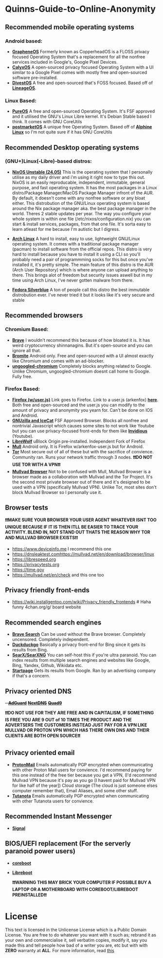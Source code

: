 # Quinns-Guide-to-Online-Anonymity
## Recommended mobile operating systems
### Android based: 
-   [**GrapheneOS**](https://grapheneos.org/) Formerly known as CopperheadOS is a FLOSS privacy focused Operating System that's a replacement for all the nonfree services included in Google's, Google Pixel Devices.
-   [**CalyxOS**](https://calyxos.org/) A open-sourced privacy focused Operating System with a UI similar to a Google Pixel comes with mostly free and open-sourced software pre-installed.
-   [**DivestOS**](https://divestos.org/) A free and open-sourced that's FOSS focused. Based off of [**LineageOS**](https://lineageos.org/).
### Linux Based:
-   [**PureOS**](https://www.pureos.net/) A free and open-sourced Operating System. It's FSF approved and it utilised the GNU's Linux Libre kernel. It's Debian Stable based I think. It comes with GNU CoreUtils
-   [**postmarketOS**](https://postmarketos.org/) A unique free Operating System. Based off of [**Alphine Linux**](https://www.alpinelinux.org/) so I'm not quite sure if it has GNU CoreUtils
## Recommended Desktop operating systems
### (GNU+)Linux(-Libre)-based distros:
-   [**NixOS Unstable (24.05)**](https://nixos.org/) This is the operating system that I personally utilise as my daily driver and i'm using it right now to type this out. NixOS is an easily reproducable, independent, immutable, general purpose, and fast operating system. It has the most packages in a Linux distro/Package Manager/MacOS Package Manager infront of the AUR. By default, it doesn't come with any nonfree software or any bloat either. This distrobution of the GNU/Linux operating system is based around the Nix package manager aka. the best package manager in the world. Theres 2 stable updates per year. The way you configure your whole system is within one file (/etc/nixos/configuration.nix) you can start & install services, packages, from that one file. It's sorta easy to learn atleast for me because I'm autistic but I digress.
  
-   [**Arch Linux**](https://archlinux.org/) A hard to install, easy to use, lightweight GNU/Linux operating system. It comes with a traditional package manager (pacman) to install software from the official repos. This distro is very hard to install because you have to install it using a CLI so you'll probably need a pair of programmming socks for this but once you've installed it, it's pretty simple. The main feature of this distro is the AUR (Arch User Repository) which is where anyone can upload anything to there. This brings alot of freedom but security issues aswell but in my time using Arch Linux, I've never gotten malware from there.
 
-   [**Fedora Silverblue**](https://fedoraproject.org/silverblue/) A ton of people call this distro the best immutable distrobution ever. I've never tried it but it looks like it's very secure and stable

## Recommended browsers
### Chromium Based:
-   [**Brave**](https://brave.com/) I wouldn't recommend this because of how bloated it is. It has weird cryptocurrency shinnanagins. But it's open-source and you can ignore all that. 
-   [**Bromite**](https://www.bromite.org/) Android only. Free and open-sourced with a UI almost exactly like Chromium and comes with an ad-blocker.
-   [**ungoogled-chromium**](https://github.com/ungoogled-software/ungoogled-chromium) Completely blocks anything related to Google. Unlike Chromium, ungoogled-chromium doesnt call home to Google. Fully free.
### Firefox Based:
-   [**Firefox (w/user.js)**](https://www.mozilla.org/en-US/firefox/new/) Link goes to Firefox. Link to a user.js (arkenfox) [**here**](https://github.com/arkenfox/user.js/). Both free and open-sourced and the user.js you can modify to the amount of privacy and anonymity you yearn for. Can't be done on IOS and Android.
-   [**GNUzilla and IceCat**](https://www.gnu.org/software/gnuzilla/) FSF Approved Browser. Blocks all nonfree and nontrivial Javascript which causes some sites to not work like Youtube but you can use privacy-focused front-ends for them like [**Invidious**](https://invidious.io/) (Youtube).
-   [**LibreWolf**](https://librewolf.net/) uBlock Origin pre-installed. Independent Fork of Firefox
-   [**Mull**](https://f-droid.org/packages/us.spotco.fennec_dos/) Android only. It is Firefox w/arkenfox-user.js but for Android.
-   [**Tor**](https://www.torproject.org/download/) Most secure out of all of these but with the sacrifice of convience. Community ran. Runs your network traffic through 3 nodes. **❗❗DO NOT USE TOR WITH A VPN❗❗**
-   [**Mullvad Browser**](https://mullvad.net/en/download/browser/linux) Not to be confused with Mull, Mullvad Browser is a browser made as a collaboration with Mullvad and the Tor Project. It's the second most private browser out of there and it's designed to be used with a VPN (specifically Mullvad VPN). Unlike Tor, most sites don't block Mullvad Browser so I personally use it.
## Browser tests
**❗❗MAKE SURE YOUR BROWSER YOUR USER AGENT WHATEVER ISNT TOO UNIQUE BECAUSE IF IT IS THEN ITLL BE EASIER TO TRACE YOUR ACTIVITY. BLEND IN, NOT STAND OUT THATS THE REASON WHY TOR AND MULLVAD BROWSER EXISTS❗❗**
-   https://www.deviceinfo.me I recommend this one
-   https://dnsleaktest.comhttps://mullvad.net/en/download/browser/linux
-   https://librespeed.org
-   https://privacytests.org
-   https://time.gov
-   https://mullvad.net/en/check and this one too
## Privacy friendly front-ends
-   https://wiki.installgentoo.com/wiki/Privacy_friendly_frontends # Haha funny 4chan.org/g/ board website
## Recommended search engines
-   [**Brave Search**](https://search.brave.com/) Can be used without the Brave browser. Completely uncensored. Completely independent.
-   [**Duckduckgo**](https://duckduckgo.com) Basically a privacy front-end for Bing since it gets its results from Bing.
-   [**SearX/SearXNG**](https://searx.space/) You can self-host this if you're ultra paranoid. You can index results from multiple search engines and websites like Google, Bing, Yandex, Github, Wikidata etc.
-   [**Startpage**](https://www.startpage.com/) Gets its results from Google. Ran by an advertising company if that's a concern.
## Privacy oriented DNS
~~-   [**AdGuard**](https://adguard-dns.io/en/welcome.html)~~
~~[**NextDNS**](https://nextdns.io)~~
~~[**Quad9**](https://www.quad9.net/)~~

**❗❗DO NOT USE FOR THEY ARE FREE AND IN CAPITALISM, IF SOMETHING IS FREE YOU ARE 9 OUT of 10 TIMES THE PRODUCT AND THE ADVERTSERS THE CUSTOMERS INSTEAD JUST PAY FOR A VPN LIKE MULLVAD OR PROTON VPN WHICH HAS THERE OWN DNS AND THEIR CLIENTS ARE BOTH OPEN SOURCE❗❗**
## Privacy oriented email
-   [**ProtonMail**](https://proton.me/mail) Emails automatically PGP encrypted when communicating with other Proton Mail users for convience. I'd recommend paying for this one instead of the free tier because you get a VPN, (I'd recommend Mullvad VPN because it's pay as you go [I havent paid for Mullvad VPN for like half of the year]) Cloud storage (The cloud is just someone elses computer remember that), Email Aliases, and some other stuff.
-   [**Tutanota**](https://tutanota.com/) Emails automatically PGP encrypted when communicating with other Tutanota users for convience.
## Recommended Instant Messenger
-   [**Signal**](https://www.signal.org/)
## BIOS/UEFI replacement (For the serverly paranoid power users)
-   [**coreboot**](https://coreboot.org)
-   [**Libreboot**](https://libreboot.org)

    **❗❗WARNING THIS MAY BRICK YOUR COMPUTER IF POSSIBLE BUY A LAPTOP OR A MOTHERBOARD WITH COREBOOT/LIBREBOOT PREINSTALLED❗❗**

# License
This text is licensed in the Unlicense License which is a Public Domain License. You are free to do whatever you want with it such as; rebrand it as your own and commercialise it, sell verbatim copies, modify it, say you made this and tell people how bad of a writer you are, etc but with with **ZERO** warranty at **ALL**. For more information, read [this](https://github.com/fortunef/Quinns-Guide-to-Online-Anonymity/blob/main/LICENSE)
